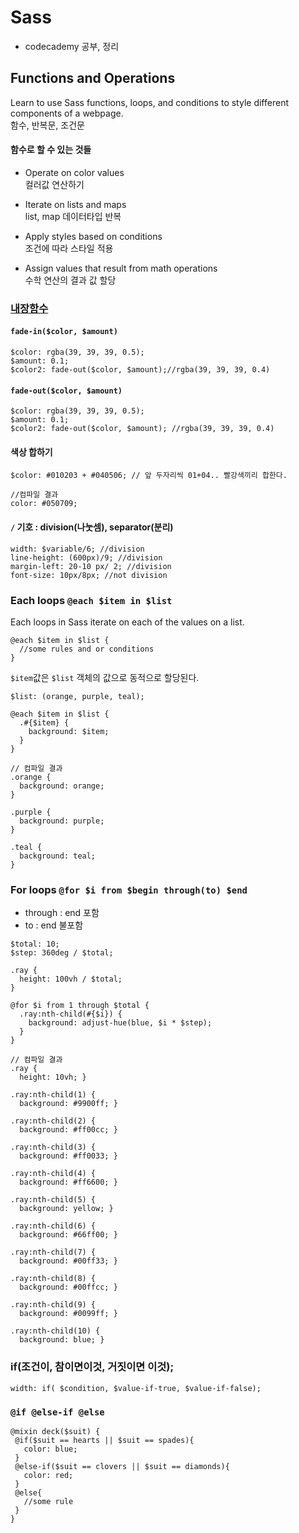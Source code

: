 # Sass
- codecademy 공부, 정리

## Functions and Operations
Learn to use Sass functions, loops, and conditions to style different components of a webpage.<br>
함수, 반복문, 조건문 

#### 함수로 할 수 있는 것들 

- Operate on color values<br>
컬러값 연산하기

- Iterate on lists and maps<br>
list, map 데이터타입 반복

- Apply styles based on conditions<br>
조건에 따라 스타일 적용

- Assign values that result from math operations<br>
수학 연산의 결과 값 할당

### [내장함수](http://sass-lang.com/documentation/Sass/Script/Functions.html)

#### `fade-in($color, $amount)`

```
$color: rgba(39, 39, 39, 0.5);
$amount: 0.1;
$color2: fade-out($color, $amount);//rgba(39, 39, 39, 0.4)
```

#### `fade-out($color, $amount)`

```
$color: rgba(39, 39, 39, 0.5);
$amount: 0.1;
$color2: fade-out($color, $amount); //rgba(39, 39, 39, 0.4)
```

#### 색상 합하기

```
$color: #010203 + #040506; // 앞 두자리씩 01+04.. 빨강색끼리 합한다. 

//컴파일 결과
color: #050709;
```

#### `/` 기호 : division(나눗셈), separator(분리)

```
width: $variable/6; //division
line-height: (600px)/9; //division
margin-left: 20-10 px/ 2; //division
font-size: 10px/8px; //not division
```

### Each loops  `@each $item in $list`
Each loops in Sass iterate on each of the values on a list. 

```
@each $item in $list {
  //some rules and or conditions
}
```
`$item`값은 `$list` 객체의 값으로 동적으로 할당된다. 

```
$list: (orange, purple, teal);

@each $item in $list {
  .#{$item} {
    background: $item;
  }
}

// 컴파일 결과 
.orange {
  background: orange;
}

.purple {
  background: purple;
}

.teal {
  background: teal;
}

```

### For loops  `@for $i from $begin through(to) $end`

- through : end 포함
- to : end 불포함

```
$total: 10; 
$step: 360deg / $total; 

.ray {
  height: 100vh / $total;
}

@for $i from 1 through $total {
  .ray:nth-child(#{$i}) {
    background: adjust-hue(blue, $i * $step);
  }
}

// 컴파일 결과 
.ray {
  height: 10vh; }

.ray:nth-child(1) {
  background: #9900ff; }

.ray:nth-child(2) {
  background: #ff00cc; }

.ray:nth-child(3) {
  background: #ff0033; }

.ray:nth-child(4) {
  background: #ff6600; }

.ray:nth-child(5) {
  background: yellow; }

.ray:nth-child(6) {
  background: #66ff00; }

.ray:nth-child(7) {
  background: #00ff33; }

.ray:nth-child(8) {
  background: #00ffcc; }

.ray:nth-child(9) {
  background: #0099ff; }

.ray:nth-child(10) {
  background: blue; }
```

### if(조건이, 참이면이것, 거짓이면 이것);

```
width: if( $condition, $value-if-true, $value-if-false);
```

### `@if @else-if @else`

```
@mixin deck($suit) {
 @if($suit == hearts || $suit == spades){
   color: blue;
 }
 @else-if($suit == clovers || $suit == diamonds){
   color: red;
 }
 @else{
   //some rule
 }
}
```